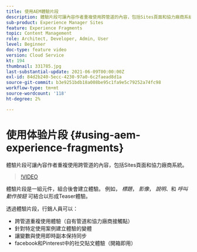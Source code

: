 ```yaml
---
title: 使用AEM體驗片段
description: 體驗片段可讓內容作者重複使用跨管道的內容，包括Sites頁面和協力廠商系統。
sub-product: Experience Manager Sites
feature: Experience Fragments
topic: Content Management
role: Architect, Developer, Admin, User
level: Beginner
doc-type: feature video
version: Cloud Service
kt: 194
thumbnail: 331785.jpg
last-substantial-update: 2021-06-09T00:00:00Z
exl-id: 84d2b240-5ecc-4230-97a0-6c2faead8d1a
source-git-commit: b3e9251bdb18a008be95c1fa9e5c79252a74fc98
workflow-type: tm+mt
source-wordcount: '118'
ht-degree: 2%

---
```


# 使用体验片段 {#using-aem-experience-fragments}

體驗片段可讓內容作者重複使用跨管道的內容，包括Sites頁面和協力廠商系統。

>[!VIDEO](https://video.tv.adobe.com/v/331785?quality=12&learn=on)

體驗片段是一組元件，組合後會建立體驗。 例如， *標題*， *影像*， *說明*、和 *呼叫動作按鈕* 可結合以形成Teaser體驗。

透過體驗片段，行銷人員可以：

* 跨管道重複使用體驗（自有管道和協力廠商接觸點）
* 針對特定使用案例建立體驗的變體
* 讓變數與使用即時副本保持同步
* facebook和Pinterest中的社交貼文體驗（開箱即用）
